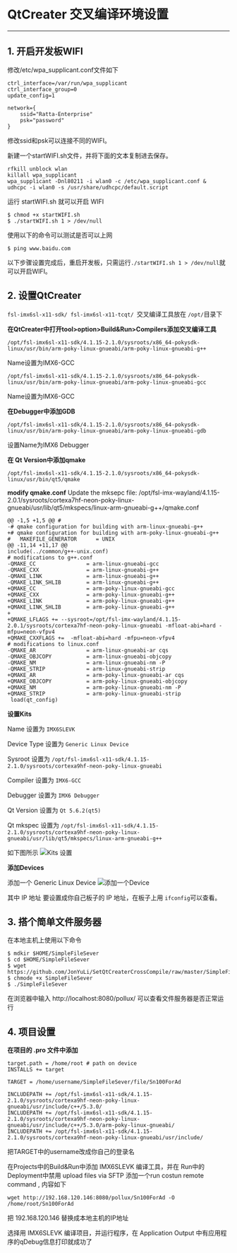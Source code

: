 ﻿# **QtCreater 交叉编译环境设置**

---

## **1. 开启开发板WIFI**

修改/etc/wpa_supplicant.conf文件如下

```
ctrl_interface=/var/run/wpa_supplicant
ctrl_interface_group=0
update_config=1

network={
    ssid="Ratta-Enterprise"
    psk="password"
}
```
修改ssid和psk可以连接不同的WIFI。

新建一个startWIFI.sh文件，并将下面的文本复制进去保存。
```
rfkill unblock wlan
killall wpa_supplicant
wpa_supplicant -Dnl80211 -i wlan0 -c /etc/wpa_supplicant.conf & 
udhcpc -i wlan0 -s /usr/share/udhcpc/default.script
```

运行 startWIFI.sh 就可以开启 WIFI
```
$ chmod +x startWIFI.sh
$ ./startWIFI.sh 1 > /dev/null
```

使用以下的命令可以测试是否可以上网
```
$ ping www.baidu.com
```

以下步骤设置完成后，重启开发板，只需运行```./startWIFI.sh 1 > /dev/null```就可以开启WIFI。

## **2. 设置QtCreater**

```fsl-imx6sl-x11-sdk/ fsl-imx6sl-x11-tcqt/ ```交叉编译工具放在 ```/opt/```目录下

**在QtCreater中打开tool>option>Build&Run>Compilers添加交叉编译工具**

    /opt/fsl-imx6sl-x11-sdk/4.1.15-2.1.0/sysroots/x86_64-pokysdk-linux/usr/bin/arm-poky-linux-gnueabi/arm-poky-linux-gnueabi-g++ 

Name设置为IMX6-GCC

    /opt/fsl-imx6sl-x11-sdk/4.1.15-2.1.0/sysroots/x86_64-pokysdk-linux/usr/bin/arm-poky-linux-gnueabi/arm-poky-linux-gnueabi-gcc

Name设置为IMX6-GCC

**在Debugger中添加GDB**

    /opt/fsl-imx6sl-x11-sdk/4.1.15-2.1.0/sysroots/x86_64-pokysdk-linux/usr/bin/arm-poky-linux-gnueabi/arm-poky-linux-gnueabi-gdb
    
设置Name为IMX6 Debugger

**在 Qt Version中添加qmake**

    /opt/fsl-imx6sl-x11-sdk/4.1.15-2.1.0/sysroots/x86_64-pokysdk-linux/usr/bin/qt5/qmake
    
**modify qmake.conf**
Update the mksepc file: /opt/fsl-imx-wayland/4.1.15-2.0.1/sysroots/cortexa7hf-neon-poky-linux-gnueabi/usr/lib/qt5/mkspecs/linux-arm-gnueabi-g++/qmake.conf 

```
@@ -1,5 +1,5 @@ #
-# qmake configuration for building with arm-linux-gnueabi-g++
+# qmake configuration for building with arm-poky-linux-gnueabi-g++ 
#   MAKEFILE_GENERATOR      = UNIX
@@ -11,14 +11,17 @@ 
include(../common/g++-unix.conf)   
# modifications to g++.conf
-QMAKE_CC                = arm-linux-gnueabi-gcc
-QMAKE_CXX               = arm-linux-gnueabi-g++
-QMAKE_LINK              = arm-linux-gnueabi-g++
-QMAKE_LINK_SHLIB        = arm-linux-gnueabi-g++
+QMAKE_CC                = arm-poky-linux-gnueabi-gcc
+QMAKE_CXX               = arm-poky-linux-gnueabi-g++
+QMAKE_LINK              = arm-poky-linux-gnueabi-g++
+QMAKE_LINK_SHLIB        = arm-poky-linux-gnueabi-g++
+
+QMAKE_LFLAGS += --sysroot=/opt/fsl-imx-wayland/4.1.15-2.0.1/sysroots/cortexa7hf-neon-poky-linux-gnueabi -mfloat-abi=hard -mfpu=neon-vfpv4
+QMAKE_CXXFLAGS +=  -mfloat-abi=hard -mfpu=neon-vfpv4  
# modifications to linux.conf
-QMAKE_AR                = arm-linux-gnueabi-ar cqs
-QMAKE_OBJCOPY           = arm-linux-gnueabi-objcopy
-QMAKE_NM                = arm-linux-gnueabi-nm -P
-QMAKE_STRIP             = arm-linux-gnueabi-strip
+QMAKE_AR                = arm-poky-linux-gnueabi-ar cqs
+QMAKE_OBJCOPY           = arm-poky-linux-gnueabi-objcopy
+QMAKE_NM                = arm-poky-linux-gnueabi-nm -P
+QMAKE_STRIP             = arm-poky-linux-gnueabi-strip
 load(qt_config)
```
    
**设置Kits**

Name 设置为 ```IMX6SLEVK```

Device Type 设置为 ```Generic Linux Device```

Sysroot 设置为 ```/opt/fsl-imx6sl-x11-sdk/4.1.15-2.1.0/sysroots/cortexa9hf-neon-poky-linux-gnueabi```

Compiler 设置为 ```IMX6-GCC```

Debugger 设置为 ```IMX6 Debugger```

Qt Version 设置为 ```Qt 5.6.2(qt5)```

Qt mkspec 设置为 ```/opt/fsl-imx6sl-x11-sdk/4.1.15-2.1.0/sysroots/cortexa9hf-neon-poky-linux-gnueabi/usr/lib/qt5/mkspecs/linux-arm-gnueabi-g++```

如下图所示
![Kits 设置][1]

**添加Devices**

添加一个 Generic Linux Device
![添加一个Device][2]

其中 IP 地址 要设置成你自己板子的 IP 地址，在板子上用 ```ifconfig```可以查看。

## **3. 搭个简单文件服务器**

在本地主机上使用以下命令
```
$ mdkir $HOME/SimpleFileSever
$ cd $HOME/SimpleFileSever
$ wget https://github.com/JonYuLi/SetQtCreaterCrossCompile/raw/master/SimpleFileServer
$ chmode +x SimpleFileSever
$ ./SimpleFileSever
```

在浏览器中输入 http://localhost:8080/pollux/ 可以查看文件服务器是否正常运行

## **4. 项目设置**

**在项目的 .pro 文件中添加**

```
target.path = /home/root # path on device
INSTALLS += target

TARGET = /home/username/SimpleFileSever/file/Sn100ForAd

INCLUDEPATH += /opt/fsl-imx6sl-x11-sdk/4.1.15-2.1.0/sysroots/cortexa9hf-neon-poky-linux-gnueabi/usr/include/c++/5.3.0/
INCLUDEPATH += /opt/fsl-imx6sl-x11-sdk/4.1.15-2.1.0/sysroots/cortexa9hf-neon-poky-linux-gnueabi/usr/include/c++/5.3.0/arm-poky-linux-gnueabi/
INCLUDEPATH += /opt/fsl-imx6sl-x11-sdk/4.1.15-2.1.0/sysroots/cortexa9hf-neon-poky-linux-gnueabi/usr/include/

```
把TARGET中的username改成你自己的登录名

在Projects中的Build&Run中添加 IMX6SLEVK 编译工具，并在 Run中的Deployment中禁用 upload files via SFTP
添加一个run costun remote command , 内容如下
```
wget http://192.168.120.146:8080/pollux/Sn100ForAd -O /home/root/Sn100ForAd
```
把 192.168.120.146 替换成本地主机的IP地址

选择用 IMX6SLEVK 编译项目，并运行程序，在 Application Output 中有应用程序的qDebug信息打印就成功了




  [1]: https://github.com/JonYuLi/SetQtCreaterCrossCompile/blob/master/Pictures/QtCreaterKits.png?raw=true
  [2]: https://github.com/JonYuLi/SetQtCreaterCrossCompile/blob/master/Pictures/addDevice.png?raw=true

